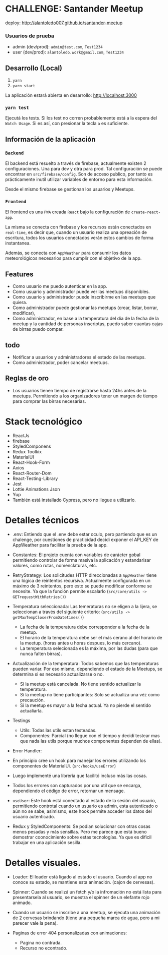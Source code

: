 # CHALLENGE: Santander Meetup

deploy: http://alantoledo007.github.io/santander-meetup

### Usuarios de prueba

- admin (dev/prod): `admin@test.com`, `Test1234`
- user (dev/prod): `alantoledo.work@gmail.com`, `Test1234`

## Desarrollo (Local)

1. `yarn`
2. `yarn start`

La aplicación estará abierta en desarrollo: [http://localhost:3000](http://localhost:3000)

### `yarn test`

Ejecutá los tests. Si los test no corren probablemente está a la espera del `Watch Usage`. Si es así, con presionar la tecla `a` es suficiente.

## Información de la aplicación

### `Backend`

El backend está resuelto a través de firebase, actualmente existen 2 configuraciones. Una para dev y otra para prod. Tal configuración se puede encontrar en `src/firebase/config`. Son de acceso publico, por tanto es prácticamente inutil utilizar variables de entorno para esta información.

Desde el mismo firebase se gestionan los usuarios y Meetups.

### `Frontend`

El frontend es una `PWA` creada `React` bajo la configuración de `create-react-app`.

La misma se conecta con firebase y los recursos están conectados en `real-time`, es decir que, cuando un usuario realiza una opreación de escritura, todos los usuarios conectados verán estos cambios de forma instantanea.

Además, se conecta con `AppWeather` para consumir los datos meteorológicos necesarios para cumplir con el objetivo de la app.

## Features

- Como usuario me puedo autenticar en la app.
- Como usuario y administrador puede ver las meetups disponibles.
- Como usuario y administrador puede inscribirme en las meetups que quiera.
- Como administrador puede gestionar las meetups (crear, listar, borrar, modificar),
- Como administrador, en base a la temperatura del dia de la fecha de la meetup y la cantidad de personas inscriptas, puedo saber cuantas cajas de birras puedo compar.

## todo

- Notificar a usuarios y administradores el estado de las meetups.
- Como administrador, poder cancelar meetups.

## Reglas de oro

- Los usuarios tienen tiempo de registrarse hasta 24hs antes de la meetups. Permitiendo a los organizadores tener un margen de tiempo para comprar las birras necesarias.

# Stack tecnológico

- ReactJs
- firebase
- StyledComponens
- Redux Toolkix
- MaterialUI
- React-Hook-Form
- Axios
- React-Router-Dom
- React-Testing-Library
- Jest
- Lottie Animations Json
- Yup
- También está installado Cypress, pero no llegue a utilizarlo.

# Detalles técnicos

- .env: Entiendo que el .env debe estar oculo, pero partiendo que es un chalenge, por cuestiones de practicidad decidi exponer el API_KEY de AppWeather para facilitar la prueba de la app.

- Constantes: El projeto cuenta con variables de carácter gobal permitiendo controlar de forma masiva la aplicación y estandarisar valores, como rutas, nomenclaturas, etc.

- RetryStrategy: Los solicitudes HTTP direccionadas a `AppWeather` tiene una lógica de reintentos recursiva. Actualmente configurada en un máximo de 3 reintentos, pero esto se puede modificar conforme se necesite. Ya que la función permite escalarlo (`src/core/utils -> GETrequestWithRetries()`)

- Temperatura seleccionada: Las temeraturas no se eligen a la lijera, se seleccionan a través del siguiente criterio: (`src/utils -> getMaxTempCloserFromDatetimes()`)

  - La fecha de la temperatura debe corresponder a la fecha de la meetup.
  - El horario de la temperatura debe ser el más cerano al del horario de la meetup. (horas antes u horas despues, lo más cercano).
  - La temperatura selecionada es la máxima, por las dudas (para que nunca falten birras).

- Actualización de la temperatura: Todos sabemos que las temperaturas pueden variar. Por eso mismo, dependiendo el estado de la Meetups, se determina si es necesario actualizarse o no.

  - Si la meetup está cancelada. No tiene sentido actualizar la temperatura.
  - Si la meetup no tiene participantes: Solo se actualiza una véz como precaución.
  - Si la meetup es mayor a la fecha actual. Ya no pierde el sentido actualiarla.

- Testings

  - Utils: Todas las utils estan testeadas.
  - Componentes: Parcial (no llegue con el tiempo y decidí testear mas que nada las utils porque muchos componentes dependen de ellas).

- Error Handler:
- En principio cree un hook para manejar los errores utilizando los componentes de MaterialUi. (`src/hooks/useError`)
- Luego implementé una librería que facilitó incluso más las cosas.
- Todos los errores son capturados por una util que se encarga, dependiendo el cédigo de error, retornar un mensage.

- `useUser`: Este hook está conectado al estado de la sesión del usuario, permitiendo controtal cuando un usuario es admin, esta autenticado o aún no se sabe, asimismo, este hook permite acceder los datos del usuario autenticado.

- Redux y StyledComponents:
  Se podian solucionar con otras cosas menos pesadas y más sensillas. Pero me parece que está bueno demostrar coonocimiento sobre estas tecnologías. Ya que es dificil trabajar en una aplicación sesilla.

# Detalles visuales.

- Loader: El loader está ligado al estado el usuario. Cuando al app no conoce su estado, se mantiene esta animación. (cajon de cervesas).

- Spinner: Cuando se realizá un fetch y/o la infromación no está lista para presentarsela al usuario, se muestra el spinner de un elefante rojo animado.

- Cuando un usuario se inscribe a una meetup, se ejecuta una animación de 2 cervesas brindando (tiene una pequeña marca de agua, pero a mi parecer vale la pena).

- Paginas de error 404 personalizadas con animaciones:
  - Pagina no contrada.
  - Recurso no econtrado.
